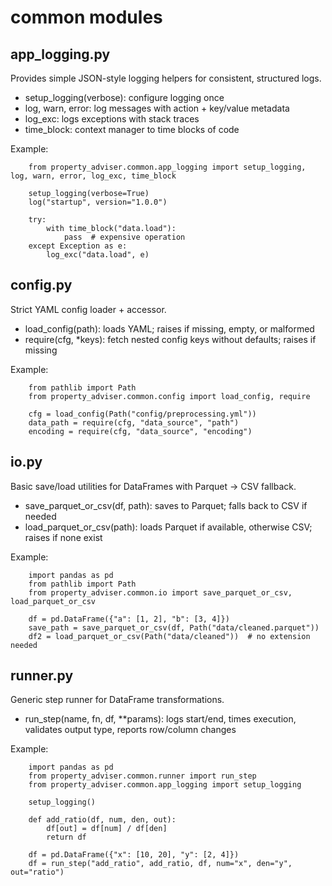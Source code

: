 # common modules

## app_logging.py
Provides simple JSON-style logging helpers for consistent, structured logs.
- setup_logging(verbose): configure logging once
- log, warn, error: log messages with action + key/value metadata
- log_exc: logs exceptions with stack traces
- time_block: context manager to time blocks of code

Example:
```
    from property_adviser.common.app_logging import setup_logging, log, warn, error, log_exc, time_block

    setup_logging(verbose=True)
    log("startup", version="1.0.0")

    try:
        with time_block("data.load"):
            pass  # expensive operation
    except Exception as e:
        log_exc("data.load", e)
```
## config.py
Strict YAML config loader + accessor.
- load_config(path): loads YAML; raises if missing, empty, or malformed
- require(cfg, *keys): fetch nested config keys without defaults; raises if missing

Example:
```
    from pathlib import Path
    from property_adviser.common.config import load_config, require

    cfg = load_config(Path("config/preprocessing.yml"))
    data_path = require(cfg, "data_source", "path")
    encoding = require(cfg, "data_source", "encoding")
```

## io.py
Basic save/load utilities for DataFrames with Parquet → CSV fallback.
- save_parquet_or_csv(df, path): saves to Parquet; falls back to CSV if needed
- load_parquet_or_csv(path): loads Parquet if available, otherwise CSV; raises if none exist

Example:
```
    import pandas as pd
    from pathlib import Path
    from property_adviser.common.io import save_parquet_or_csv, load_parquet_or_csv

    df = pd.DataFrame({"a": [1, 2], "b": [3, 4]})
    save_path = save_parquet_or_csv(df, Path("data/cleaned.parquet"))
    df2 = load_parquet_or_csv(Path("data/cleaned"))  # no extension needed
```

## runner.py
Generic step runner for DataFrame transformations.
- run_step(name, fn, df, **params): logs start/end, times execution, validates output type, reports row/column changes

Example:
```
    import pandas as pd
    from property_adviser.common.runner import run_step
    from property_adviser.common.app_logging import setup_logging

    setup_logging()

    def add_ratio(df, num, den, out):
        df[out] = df[num] / df[den]
        return df

    df = pd.DataFrame({"x": [10, 20], "y": [2, 4]})
    df = run_step("add_ratio", add_ratio, df, num="x", den="y", out="ratio")
```